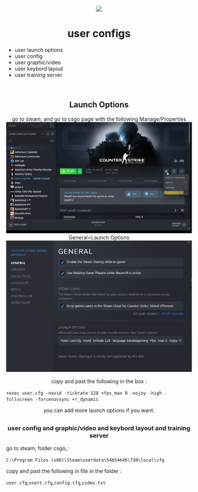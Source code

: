 
<p align="center">
  <a href="http://landing.ant.design">
    <img src="https://img.icons8.com/color/200/000000/counter-strike-source.png"/>
  </a>
</p>
<h1 align="center">user configs</h1>



<ul>
  <li>user launch options</li>
  <li>user config</li>
  <li>user graphic/video</li>
  <li>user keybord layout</li>
  <li>user training server</li>  
</ul>  



<br>
<h2 align="center">Launch Options</h2>
<p align="center">
go to steam, and go to csgo page with the following Manage/Properties
<img src="/etc/LaunchOptions-2.png"/>
General>Launch Options
<img src="/etc/LaunchOptions-1.png"/>
<br>
 <p align="center">
 copy and past the following in the box : 


`+exec user.cfg -novid -tickrate 128 +fps_max 0 -nojoy -high -fullscreen -forcenovsync +r_dynamic`

 <p align="center">
 you can add more launch options if you want.
 </p>
</p>




## <h3 align="center">user config and graphic/video and keybord layout and training server </h3>

<p>
go to steam, folder csgo,:

`C:\Program Files (x86)\Steam\userdata\54654646\730\local\cfg`

copy and past the following in file in the folder :

`user.cfg`,`usert.cfg`,`config.cfg`,`video.txt`

</p>
